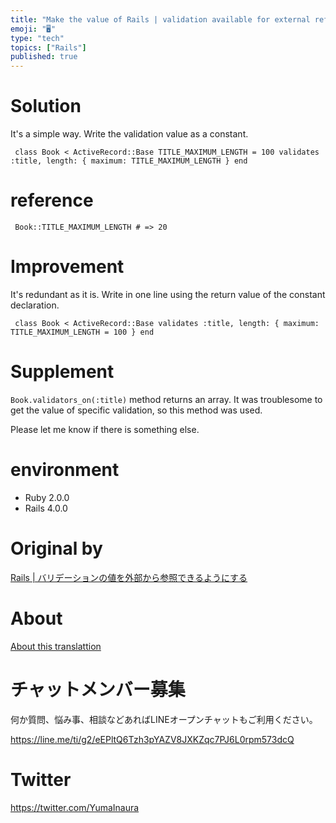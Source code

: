 ```yaml
---
title: "Make the value of Rails | validation available for external reference"
emoji: "🖥"
type: "tech"
topics: ["Rails"]
published: true
---
```


# Solution 

It's a simple way. Write the validation value as a constant.

     class Book < ActiveRecord::Base TITLE_MAXIMUM_LENGTH = 100 validates :title, length: { maximum: TITLE_MAXIMUM_LENGTH } end 

# reference 

     Book::TITLE_MAXIMUM_LENGTH # => 20 

# Improvement 

It's redundant as it is. Write in one line using the return value of the constant declaration.

     class Book < ActiveRecord::Base validates :title, length: { maximum: TITLE_MAXIMUM_LENGTH = 100 } end 

# Supplement 

`Book.validators_on(:title)` method returns an array. It was troublesome to get the value of specific validation, so this method was used.

Please let me know if there is something else.

# environment 

- Ruby 2.0.0 
- Rails 4.0.0 


# Original by
[Rails | バリデーションの値を外部から参照できるようにする](https://qiita.com/Yinaura/items/e23040d1a247e2384b56)

# About

[About this translattion](https://qiita.com/YumaInaura/items/7f6fd1e9310a6816469a)








<!-- Update From Qiita API -->

# チャットメンバー募集


何か質問、悩み事、相談などあればLINEオープンチャットもご利用ください。

https://line.me/ti/g2/eEPltQ6Tzh3pYAZV8JXKZqc7PJ6L0rpm573dcQ





# Twitter


https://twitter.com/YumaInaura


<!-- Update From Qiita API -->


